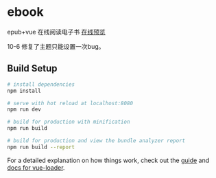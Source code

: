 # ebook

epub+vue 在线阅读电子书 [在线预览](https://afetmin.github.io/Ebook)

10-6 修复了主题只能设置一次bug。

## Build Setup

``` bash
# install dependencies
npm install

# serve with hot reload at localhost:8080
npm run dev

# build for production with minification
npm run build

# build for production and view the bundle analyzer report
npm run build --report
```

For a detailed explanation on how things work, check out the [guide](http://vuejs-templates.github.io/webpack/) and [docs for vue-loader](http://vuejs.github.io/vue-loader).
